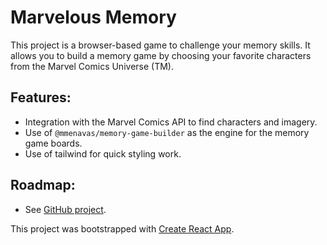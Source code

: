 # Marvelous Memory

This project is a browser-based game to challenge your memory skills. It allows you to build a memory game by choosing your favorite characters from the Marvel Comics Universe (TM).

## Features:
- Integration with the Marvel Comics API to find characters and imagery.
- Use of `@mmenavas/memory-game-builder`  as the engine for the memory game boards.
- Use of tailwind for quick styling work.

## Roadmap:
- See [GitHub project](https://github.com/users/mmenavas/projects/1).


This project was bootstrapped with [Create React App](https://github.com/facebook/create-react-app).
